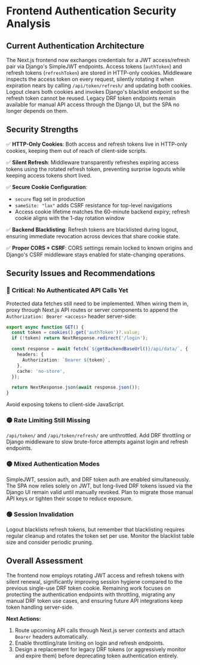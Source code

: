 # Frontend Authentication Security Analysis

## Current Authentication Architecture

The Next.js frontend now exchanges credentials for a JWT access/refresh pair via Django's SimpleJWT endpoints. Access tokens (`authToken`) and refresh tokens (`refreshToken`) are stored in HTTP-only cookies. Middleware inspects the access token on every request, silently rotating it when expiration nears by calling `/api/token/refresh/` and updating both cookies. Logout clears both cookies and invokes Django's blacklist endpoint so the refresh token cannot be reused. Legacy DRF token endpoints remain available for manual API access through the Django UI, but the SPA no longer depends on them.

## Security Strengths

✅ **HTTP-Only Cookies**: Both access and refresh tokens live in HTTP-only cookies, keeping them out of reach of client-side scripts.

✅ **Silent Refresh**: Middleware transparently refreshes expiring access tokens using the rotated refresh token, preventing surprise logouts while keeping access tokens short lived.

✅ **Secure Cookie Configuration**:

- `secure` flag set in production
- `sameSite: "lax"` adds CSRF resistance for top-level navigations
- Access cookie lifetime matches the 60-minute backend expiry; refresh cookie aligns with the 1-day rotation window

✅ **Backend Blacklisting**: Refresh tokens are blacklisted during logout, ensuring immediate revocation across devices that share cookie state.

✅ **Proper CORS + CSRF**: CORS settings remain locked to known origins and Django's CSRF middleware stays enabled for state-changing operations.

## Security Issues and Recommendations

### 🔴 **Critical: No Authenticated API Calls Yet**

Protected data fetches still need to be implemented. When wiring them in, proxy through Next.js API routes or server components to append the `Authorization: Bearer <access>` header server-side:

```typescript
export async function GET() {
  const token = cookies().get('authToken')?.value;
  if (!token) return NextResponse.redirect('/login');

  const response = await fetch(`${getBackendBaseUrl()}/api/data/`, {
    headers: {
      Authorization: `Bearer ${token}`,
    },
    cache: 'no-store',
  });

  return NextResponse.json(await response.json());
}
```

Avoid exposing tokens to client-side JavaScript.

### 🟡 **Rate Limiting Still Missing**

`/api/token/` and `/api/token/refresh/` are unthrottled. Add DRF throttling or Django middleware to slow brute-force attempts against login and refresh endpoints.

### 🟡 **Mixed Authentication Modes**

SimpleJWT, session auth, and DRF token auth are enabled simultaneously. The SPA now relies solely on JWT, but long-lived DRF tokens issued via the Django UI remain valid until manually revoked. Plan to migrate those manual API keys or tighten their scope to reduce exposure.

### 🟢 **Session Invalidation**

Logout blacklists refresh tokens, but remember that blacklisting requires regular cleanup and rotates the token set per use. Monitor the blacklist table size and consider periodic pruning.

## Overall Assessment

The frontend now employs rotating JWT access and refresh tokens with silent renewal, significantly improving session hygiene compared to the previous single-use DRF token cookie. Remaining work focuses on protecting the authentication endpoints with throttling, migrating any manual DRF token use cases, and ensuring future API integrations keep token handling server-side.

**Next Actions:**

1. Route upcoming API calls through Next.js server contexts and attach `Bearer` headers automatically.
2. Enable throttling/rate limiting on login and refresh endpoints.
3. Design a replacement for legacy DRF tokens (or aggressively monitor and expire them) before deprecating token authentication entirely.
